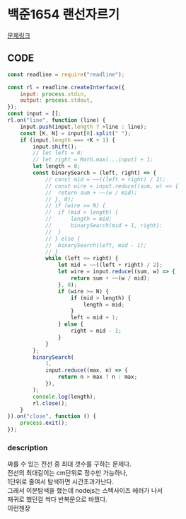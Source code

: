 # 백준1654 랜선자르기

[문제링크](https://www.acmicpc.net/problem/1654)

## CODE

```js
const readline = require("readline");

const rl = readline.createInterface({
	input: process.stdin,
	output: process.stdout,
});
const input = [];
rl.on("line", function (line) {
	input.push(input.length ? +line : line);
	const [K, N] = input[0].split(" ");
	if (input.length === +K + 1) {
		input.shift();
		// let left = 0;
		// let right = Math.max(...input) + 1;
		let length = 0;
		const binarySearch = (left, right) => {
			// const mid = ~~((left + right) / 2);
			// const wire = input.reduce((sum, w) => {
			// 	return sum + ~~(w / mid);
			// }, 0);
			// if (wire >= N) {
			// 	if (mid > length) {
			// 		length = mid;
			// 		binarySearch(mid + 1, right);
			// 	}
			// } else {
			// 	binarySearch(left, mid - 1);
			// }
			while (left <= right) {
				let mid = ~~((left + right) / 2);
				let wire = input.reduce((sum, w) => {
					return sum + ~~(w / mid);
				}, 0);
				if (wire >= N) {
					if (mid > length) {
						length = mid;
					}
					left = mid + 1;
				} else {
					right = mid - 1;
				}
			}
		};
		binarySearch(
			1,
			input.reduce((max, n) => {
				return n > max ? n : max;
			}),
		);
		console.log(length);
		rl.close();
	}
}).on("close", function () {
	process.exit();
});
```

### description

짜를 수 있는 전선 중 최대 갯수를 구하는 문제다.  
전선의 최대길이는 cm단위로 정수만 가능하나,  
1단위로 줄여서 탐색하면 시간초과가난다.  
그래서 이분탐색을 했는데 nodejs는 스택사이즈 에러가 나서  
재귀로 했던걸 싹다 반복문으로 바꿨다.  
이런젠장
